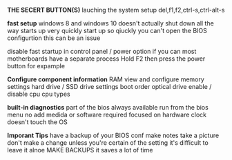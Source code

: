 **THE SECERT BUTTON(S)**
lauching the system setup
 del,f1,f2,ctrl-s,ctrl-alt-s
 
 **fast setup**
 windows 8 and windows 10
  doesn't actually shut down all the way
  starts up very quickly
 start up so qiuckly you can't open the BIOS configurtion
  this can be an issue
 
disable fast startup in control panel / power option
 if you can 
 most motherboards have a separate process
  Hold F2 then press the power button for expample
  
**Configure component information**
RAM 
 view and configure memory settings
hard drive / SSD 
 drive settings
 boot order
optical drive
 enable / disable 
cpu 
 cpu types
 
**built-in diagnostics**
part of the bios
 always available
 run from the bios menu
  no add medida or software required
focused on hardware clock
 doesn't touch the OS
 
**Imporant Tips**
have a backup of your BIOS conf
 make notes
 take a picture
don't make a change unless you're certain of the setting
 it's difficult to leave it alnoe
MAKE BACKUPS
 it saves a lot of time
